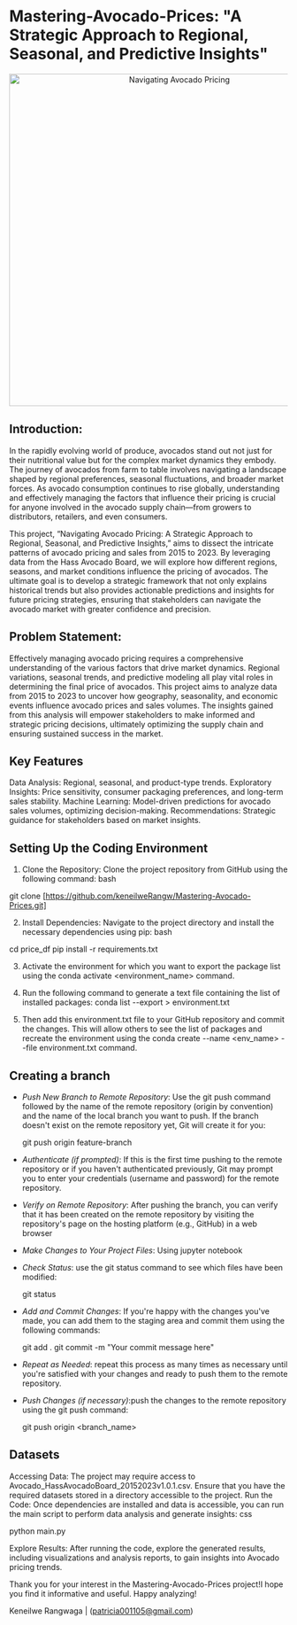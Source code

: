 
# Mastering-Avocado-Prices: "A Strategic Approach to Regional, Seasonal, and Predictive Insights"
<p align="center">
  <img src="https://th.bing.com/th?id=OSK.HEROaePFcJLP6NaSP0ZRnHOcfsfFekcrq236K7X3Qz-k8ik&w=472&h=280&c=1&rs=2&o=6&dpr=1.3&pid=SANGAM" alt="Navigating Avocado Pricing" width="600">
</p>

## Introduction:

In the rapidly evolving world of produce, avocados stand out not just for their nutritional value but for the complex market dynamics they embody. The journey of avocados from farm to table involves navigating a landscape shaped by regional preferences, seasonal fluctuations, and broader market forces. As avocado consumption continues to rise globally, understanding and effectively managing the factors that influence their pricing is crucial for anyone involved in the avocado supply chain—from growers to distributors, retailers, and even consumers.

This project, “Navigating Avocado Pricing: A Strategic Approach to Regional, Seasonal, and Predictive Insights,” aims to dissect the intricate patterns of avocado pricing and sales from 2015 to 2023. By leveraging data from the Hass Avocado Board, we will explore how different regions, seasons, and market conditions influence the pricing of avocados. The ultimate goal is to develop a strategic framework that not only explains historical trends but also provides actionable predictions and insights for future pricing strategies, ensuring that stakeholders can navigate the avocado market with greater confidence and precision.

## Problem Statement:

Effectively managing avocado pricing requires a comprehensive understanding of the various factors that drive market dynamics. Regional variations, seasonal trends, and predictive modeling all play vital roles in determining the final price of avocados. This project aims to analyze data from 2015 to 2023 to uncover how geography, seasonality, and economic events influence avocado prices and sales volumes. The insights gained from this analysis will empower stakeholders to make informed and strategic pricing decisions, ultimately optimizing the supply chain and ensuring sustained success in the market.

## Key Features

Data Analysis: Regional, seasonal, and product-type trends.
Exploratory Insights: Price sensitivity, consumer packaging preferences, and long-term sales stability.
Machine Learning: Model-driven predictions for avocado sales volumes, optimizing decision-making.
Recommendations: Strategic guidance for stakeholders based on market insights.

## Setting Up the Coding Environment

1. Clone the Repository: Clone the project repository from GitHub using the following command:
bash

git clone [https://github.com/keneilweRangw/Mastering-Avocado-Prices.git]

2. Install Dependencies: Navigate to the project directory and install the necessary dependencies using pip:
bash

cd price_df
pip install -r requirements.txt

3. Activate the environment for which you want to export the package list using the conda activate <environment_name> command.

4. Run the following command to generate a text file containing the list of installed packages:
conda list --export > environment.txt

5. Then add this environment.txt file to your GitHub repository and commit the changes. This will allow others to see the list of packages and recreate the environment using the conda create --name <env_name> --file environment.txt command.
   
## Creating a branch

- *Push New Branch to Remote Repository*: Use the git push command followed by the name of the remote repository (origin by convention) and the name of the local branch you want to push. If the branch doesn't exist on the remote repository yet, Git will create it for you:
   
   git push origin feature-branch
   
-  *Authenticate (if prompted)*: If this is the first time pushing to the remote repository or if you haven't authenticated previously, Git may prompt you to enter your credentials (username and password) for the remote repository.

- *Verify on Remote Repository*: After pushing the branch, you can verify that it has been created on the remote repository by visiting the repository's page on the hosting platform (e.g., GitHub) in a web browser

- *Make Changes to Your Project Files*: Using jupyter notebook

- *Check Status*: use the git status command to see which files have been modified:
   
   git status
   
- *Add and Commit Changes*: If you're happy with the changes you've made, you can add them to the staging area and commit them using the following commands:
   
   git add .
   git commit -m "Your commit message here"

- *Repeat as Needed*:  repeat this process as many times as necessary until you're satisfied with your changes and ready to push them to the remote repository.

- *Push Changes (if necessary)*:push the changes to the remote repository using the git push command:
   
   git push origin <branch_name>
   
## Datasets
Accessing Data: The project may require access to Avocado_HassAvocadoBoard_20152023v1.0.1.csv. Ensure that you have the required datasets stored in a directory accessible to the project.
Run the Code: Once dependencies are installed and data is accessible, you can run the main script to perform data analysis and generate insights:
css

python main.py

Explore Results: After running the code, explore the generated results, including visualizations and analysis reports, to gain insights into Avocado pricing trends.

Thank you for your interest in the Mastering-Avocado-Prices project!I hope you find it informative and useful. Happy analyzing!

Keneilwe Rangwaga | (patricia001105@gmail.com)
